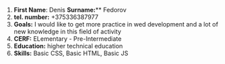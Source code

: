 1. **First Name**: Denis **Surname:**** Fedorov
2. **tel. number:** +375336387977
3. **Goals:** I would like to get more practice in wed development and a lot of new knowledge in this field of activity
4. **CERF:** ELementary - Pre-Intermediate
5. **Education:** higher technical education
6. **Skills:** Basic CSS, Basic HTML, Basic JS

